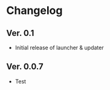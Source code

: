 # Changelog

<!-- 0.1.0-0 -->
## Ver. 0.1

* Initial release of launcher & updater

<!-- 0.0.7-0 -->
## Ver. 0.0.7

- Test
